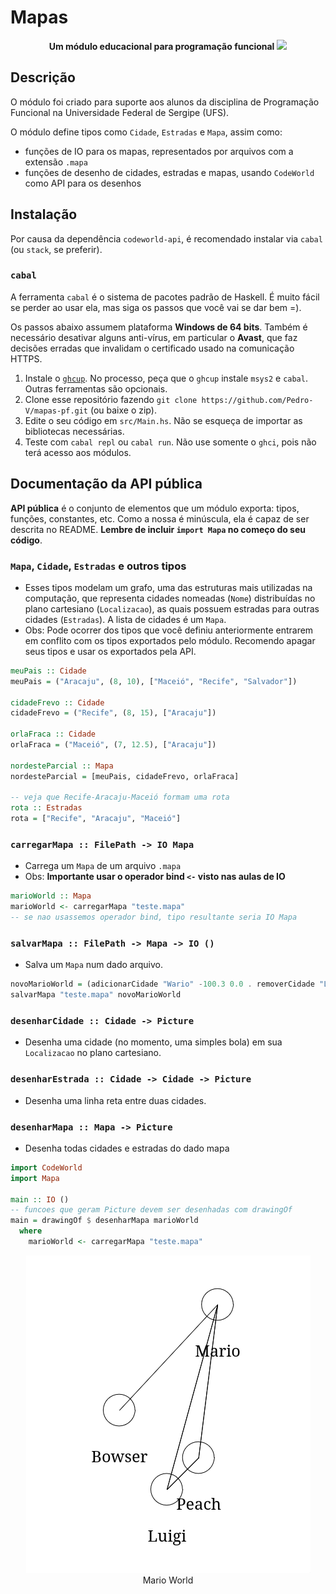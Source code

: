 # Mapas

<p align="center">
    <b>Um módulo educacional para programação funcional</b>
    <a href="https://en.wikipedia.org/wiki/Seven_Bridges_of_K%C3%B6nigsberg">
        <img src="https://lh6.googleusercontent.com/-ALu5A2WI7SI/TsZRjZXiVLI/AAAAAAAADSI/ue4GLJqFVkA/s1600/Koenig.jpg">
    </a>
</p>


## Descrição

O módulo foi criado para suporte aos alunos da disciplina de Programação
Funcional na Universidade Federal de Sergipe (UFS).

O módulo define tipos como `Cidade`, `Estradas` e `Mapa`, assim como:

- funções de IO para os mapas, representados por arquivos com a extensão `.mapa`
- funções de desenho de cidades, estradas e mapas, usando `CodeWorld` como API
  para os desenhos

## Instalação

Por causa da dependência `codeworld-api`, é recomendado instalar via `cabal` (ou
`stack`, se preferir).

### `cabal`

A ferramenta `cabal` é o sistema de pacotes padrão de Haskell. É muito fácil se
perder ao usar ela, mas siga os passos que você vai se dar bem =).

Os passos abaixo assumem plataforma **Windows de 64 bits**. Também é necessário desativar
alguns anti-vírus, em particular o **Avast**, que faz decisões erradas que
invalidam o certificado usado na comunicação HTTPS.

1. Instale o [`ghcup`](https://www.haskell.org/ghcup/). No processo, peça que o
   `ghcup` instale `msys2` e `cabal`. Outras ferramentas são opcionais.
2. Clone esse repositório fazendo `git clone https://github.com/Pedro-V/mapas-pf.git` (ou baixe o zip).
3. Edite o seu código em `src/Main.hs`. Não se esqueça de importar as bibliotecas necessárias.
4. Teste com `cabal repl` ou `cabal run`. Não use somente o `ghci`, pois não terá acesso aos módulos.

## Documentação da API pública

**API pública** é o conjunto de elementos que um módulo exporta: tipos,
funções, constantes, etc. Como a nossa é minúscula, ela é capaz de ser descrita no
README. **Lembre de incluir `import Mapa` no começo do seu código**.

### `Mapa`, `Cidade`, `Estradas` e outros tipos

- Esses tipos modelam um grafo, uma das estruturas mais
  utilizadas na computação, que representa cidades nomeadas (`Nome`) distribuídas no plano cartesiano
  (`Localizacao`), as quais possuem estradas para outras cidades (`Estradas`). A
  lista de cidades é um `Mapa`.
- Obs: Pode ocorrer dos tipos que você definiu anteriormente entrarem em
  conflito com os tipos exportados pelo módulo. Recomendo apagar seus tipos e
  usar os exportados pela API.
```hs
meuPais :: Cidade
meuPais = ("Aracaju", (8, 10), ["Maceió", "Recife", "Salvador"])

cidadeFrevo :: Cidade
cidadeFrevo = ("Recife", (8, 15), ["Aracaju"])

orlaFraca :: Cidade
orlaFraca = ("Maceió", (7, 12.5), ["Aracaju"])

nordesteParcial :: Mapa
nordesteParcial = [meuPais, cidadeFrevo, orlaFraca]

-- veja que Recife-Aracaju-Maceió formam uma rota
rota :: Estradas
rota = ["Recife", "Aracaju", "Maceió"]
```

### `carregarMapa :: FilePath -> IO Mapa`

- Carrega um `Mapa` de um arquivo `.mapa`
- Obs: **Importante usar o operador bind `<-` visto nas aulas de IO**
```hs
marioWorld :: Mapa
marioWorld <- carregarMapa "teste.mapa"
-- se nao usassemos operador bind, tipo resultante seria IO Mapa
```

### `salvarMapa :: FilePath -> Mapa -> IO ()`

- Salva um `Mapa` num dado arquivo.
```hs
novoMarioWorld = (adicionarCidade "Wario" -100.3 0.0 . removerCidade "Luigi") marioWorld
salvarMapa "teste.mapa" novoMarioWorld
```

### `desenharCidade :: Cidade -> Picture`

- Desenha uma cidade (no momento, uma simples bola) em sua `Localizacao` no plano
  cartesiano.

### `desenharEstrada :: Cidade -> Cidade -> Picture`

- Desenha uma linha reta entre duas cidades.

### `desenharMapa :: Mapa -> Picture`

- Desenha todas cidades e estradas do dado mapa

```hs
import CodeWorld
import Mapa

main :: IO ()
-- funcoes que geram Picture devem ser desenhadas com drawingOf
main = drawingOf $ desenharMapa marioWorld
  where
    marioWorld <- carregarMapa "teste.mapa"
```

<p align="center">
    <img src="./teste.png"> <br/>
    Mario World
</p>
